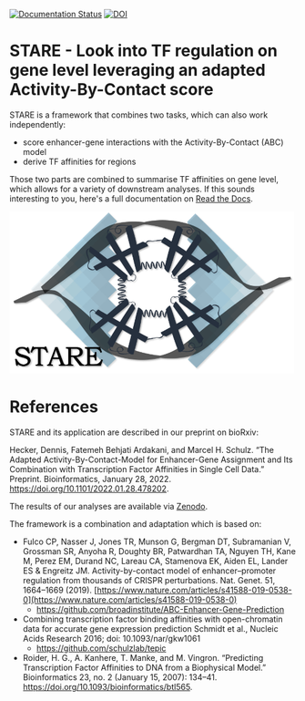 [![Documentation Status](https://readthedocs.org/projects/stare/badge/?version=latest)](https://stare.readthedocs.io/en/latest/?badge=latest)
[![DOI](https://zenodo.org/badge/DOI/10.5281/zenodo.5841992.svg)](https://doi.org/10.5281/zenodo.5841991)


# STARE - Look into TF regulation on gene level leveraging an adapted Activity-By-Contact score

STARE is a framework that combines two tasks, which can also work independently:

 - score enhancer-gene interactions with the Activity-By-Contact (ABC) model
 - derive TF affinities for regions
 
Those two parts are combined to summarise TF affinities on gene level, which allows for a variety of downstream analyses. If this sounds interesting to you, here's a full documentation on [Read the Docs](https://stare.readthedocs.io/en/latest/index.html).

<img src="Figures/STARE_Logo.png" alt="STARE_Logo" width="500"/>

# References

STARE and its application are described in our preprint on bioRxiv:

Hecker, Dennis, Fatemeh Behjati Ardakani, and Marcel H. Schulz. “The Adapted Activity-By-Contact-Model for Enhancer-Gene Assignment and Its Combination with Transcription Factor Affinities in Single Cell Data.” Preprint. Bioinformatics, January 28, 2022. https://doi.org/10.1101/2022.01.28.478202.


The results of our analyses are available via [Zenodo](https://doi.org/10.5281/zenodo.5841991).


The framework is a combination and adaptation which is based on:

- Fulco CP, Nasser J, Jones TR, Munson G, Bergman DT, Subramanian V, Grossman SR, Anyoha R, Doughty BR, Patwardhan TA, Nguyen TH, Kane M, Perez EM, Durand NC, Lareau CA, Stamenova EK, Aiden EL, Lander ES & Engreitz JM. Activity-by-contact model of enhancer–promoter regulation from thousands of CRISPR perturbations. Nat. Genet. 51, 1664–1669 (2019). [https://www.nature.com/articles/s41588-019-0538-0](https://www.nature.com/articles/s41588-019-0538-0)
	 - https://github.com/broadinstitute/ABC-Enhancer-Gene-Prediction
- Combining transcription factor binding affinities with open-chromatin data for accurate gene expression prediction Schmidt et al., Nucleic Acids Research 2016; doi: 10.1093/nar/gkw1061
	 - https://github.com/schulzlab/tepic
- Roider, H. G., A. Kanhere, T. Manke, and M. Vingron. “Predicting Transcription Factor Affinities to DNA from a Biophysical Model.” Bioinformatics 23, no. 2 (January 15, 2007): 134–41. https://doi.org/10.1093/bioinformatics/btl565.


